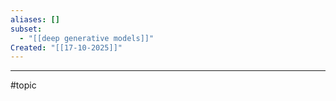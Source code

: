 ```yaml
---
aliases: []
subset:
  - "[[deep generative models]]"
Created: "[[17-10-2025]]"
---
```




--- 
#topic 
